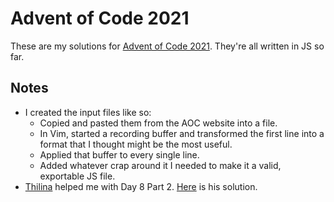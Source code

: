 # Advent of Code 2021

These are my solutions for [Advent of Code 2021]. They're all written in JS so
far.

## Notes

- I created the input files like so:
    - Copied and pasted them from the AOC website into a file.
	- In Vim, started a recording buffer and transformed the first line into a
	  format that I thought might be the most useful.
	- Applied that buffer to every single line.
	- Added whatever crap around it I needed to make it a valid, exportable JS
	  file.
- [Thilina] helped me with Day 8 Part 2.  [Here][thilina-day8-part2] is his
  solution.

[Advent of Code 2021]: https://adventofcode.com/2021/
[Thilina]: https://github.com/thilinag/
[thilina-day8-part2]: https://github.com/thilinag/advent-of-code-2021/blob/main/day8/part2.js
